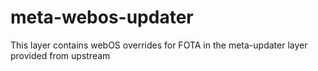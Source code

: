 meta-webos-updater
======================

This layer contains webOS overrides for FOTA in the meta-updater
layer provided from upstream
